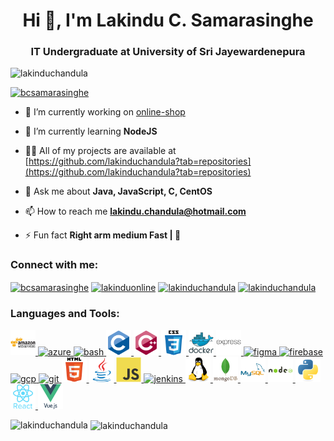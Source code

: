 <h1 align="center">Hi 👋, I'm Lakindu C. Samarasinghe</h1>
<h3 align="center">IT Undergraduate at University of Sri Jayewardenepura</h3>

<p align="left"> <img src="https://komarev.com/ghpvc/?username=lakinduchandula&label=Profile%20views&color=0e75b6&style=flat" alt="lakinduchandula" /> </p>

<p align="left"> <a href="https://twitter.com/bcsamarasinghe" target="blank"><img src="https://img.shields.io/twitter/follow/bcsamarasinghe?logo=twitter&style=for-the-badge" alt="bcsamarasinghe" /></a> </p>

- 🔭 I’m currently working on [online-shop](https://github.com/lakinduchandula/Node__AcadeMind.git)

- 🌱 I’m currently learning **NodeJS**

- 👨‍💻 All of my projects are available at [https://github.com/lakinduchandula?tab=repositories](https://github.com/lakinduchandula?tab=repositories)

- 💬 Ask me about **Java, JavaScript, C, CentOS**

- 📫 How to reach me **lakindu.chandula@hotmail.com**

- ⚡ Fun fact **Right arm medium Fast | 🏏**

<h3 align="left">Connect with me:</h3>
<p align="left">
<a href="https://twitter.com/bcsamarasinghe" target="blank"><img align="center" src="https://github.com/johan/svg-cleanups/blob/master/logos/twitter.svg" alt="bcsamarasinghe" height="30" width="40" /></a>
<a href="https://fb.com/lakinduonline" target="blank"><img align="center" src="https://facebookbrand.com/wp-content/uploads/2019/04/f_logo_RGB-Hex-Blue_512.png" alt="lakinduonline" height="40" width="40" /></a>
<a href="https://instagram.com/lakinduchandula" target="blank"><img align="center" src="https://raw.githubusercontent.com/rahuldkjain/github-profile-readme-generator/neutral-icons/src/images/icons/Social/instagram.svg" alt="lakinduchandula" height="30" width="40" /></a>
<a href="https://www.leetcode.com/lakinduchandula" target="blank"><img align="center" src="https://raw.githubusercontent.com/rahuldkjain/github-profile-readme-generator/neutral-icons/src/images/icons/Social/leet-code.svg" alt="lakinduchandula" height="30" width="40" /></a>
</p>

<h3 align="left">Languages and Tools:</h3>
<p align="left"> <a href="https://aws.amazon.com" target="_blank"> <img src="https://raw.githubusercontent.com/devicons/devicon/master/icons/amazonwebservices/amazonwebservices-original-wordmark.svg" alt="aws" width="40" height="40"/> </a> <a href="https://azure.microsoft.com/en-in/" target="_blank"> <img src="https://www.vectorlogo.zone/logos/microsoft_azure/microsoft_azure-icon.svg" alt="azure" width="40" height="40"/> </a> <a href="https://www.gnu.org/software/bash/" target="_blank"> <img src="https://www.vectorlogo.zone/logos/gnu_bash/gnu_bash-icon.svg" alt="bash" width="40" height="40"/> </a> <a href="https://www.cprogramming.com/" target="_blank"> <img src="https://raw.githubusercontent.com/devicons/devicon/master/icons/c/c-original.svg" alt="c" width="40" height="40"/> </a> <a href="https://www.w3schools.com/cpp/" target="_blank"> <img src="https://raw.githubusercontent.com/devicons/devicon/master/icons/cplusplus/cplusplus-original.svg" alt="cplusplus" width="40" height="40"/> </a> <a href="https://www.w3schools.com/css/" target="_blank"> <img src="https://raw.githubusercontent.com/devicons/devicon/master/icons/css3/css3-original-wordmark.svg" alt="css3" width="40" height="40"/> </a> <a href="https://www.docker.com/" target="_blank"> <img src="https://raw.githubusercontent.com/devicons/devicon/master/icons/docker/docker-original-wordmark.svg" alt="docker" width="40" height="40"/> </a> <a href="https://expressjs.com" target="_blank"> <img src="https://raw.githubusercontent.com/devicons/devicon/master/icons/express/express-original-wordmark.svg" alt="express" width="40" height="40"/> </a> <a href="https://www.figma.com/" target="_blank"> <img src="https://www.vectorlogo.zone/logos/figma/figma-icon.svg" alt="figma" width="40" height="40"/> </a> <a href="https://firebase.google.com/" target="_blank"> <img src="https://www.vectorlogo.zone/logos/firebase/firebase-icon.svg" alt="firebase" width="40" height="40"/> </a> <a href="https://cloud.google.com" target="_blank"> <img src="https://www.vectorlogo.zone/logos/google_cloud/google_cloud-icon.svg" alt="gcp" width="40" height="40"/> </a> <a href="https://git-scm.com/" target="_blank"> <img src="https://www.vectorlogo.zone/logos/git-scm/git-scm-icon.svg" alt="git" width="40" height="40"/> </a> <a href="https://www.w3.org/html/" target="_blank"> <img src="https://raw.githubusercontent.com/devicons/devicon/master/icons/html5/html5-original-wordmark.svg" alt="html5" width="40" height="40"/> </a> <a href="https://www.java.com" target="_blank"> <img src="https://raw.githubusercontent.com/devicons/devicon/master/icons/java/java-original.svg" alt="java" width="40" height="40"/> </a> <a href="https://developer.mozilla.org/en-US/docs/Web/JavaScript" target="_blank"> <img src="https://raw.githubusercontent.com/devicons/devicon/master/icons/javascript/javascript-original.svg" alt="javascript" width="40" height="40"/> </a> <a href="https://www.jenkins.io" target="_blank"> <img src="https://www.vectorlogo.zone/logos/jenkins/jenkins-icon.svg" alt="jenkins" width="40" height="40"/> </a> <a href="https://www.linux.org/" target="_blank"> <img src="https://raw.githubusercontent.com/devicons/devicon/master/icons/linux/linux-original.svg" alt="linux" width="40" height="40"/> </a> <a href="https://www.mongodb.com/" target="_blank"> <img src="https://raw.githubusercontent.com/devicons/devicon/master/icons/mongodb/mongodb-original-wordmark.svg" alt="mongodb" width="40" height="40"/> </a> <a href="https://www.mysql.com/" target="_blank"> <img src="https://raw.githubusercontent.com/devicons/devicon/master/icons/mysql/mysql-original-wordmark.svg" alt="mysql" width="40" height="40"/> </a> <a href="https://nodejs.org" target="_blank"> <img src="https://raw.githubusercontent.com/devicons/devicon/master/icons/nodejs/nodejs-original-wordmark.svg" alt="nodejs" width="40" height="40"/> </a> <a href="https://www.python.org" target="_blank"> <img src="https://raw.githubusercontent.com/devicons/devicon/master/icons/python/python-original.svg" alt="python" width="40" height="40"/> </a> <a href="https://reactjs.org/" target="_blank"> <img src="https://raw.githubusercontent.com/devicons/devicon/master/icons/react/react-original-wordmark.svg" alt="react" width="40" height="40"/> </a> <a href="https://vuejs.org/" target="_blank"> <img src="https://raw.githubusercontent.com/devicons/devicon/master/icons/vuejs/vuejs-original-wordmark.svg" alt="vuejs" width="40" height="40"/> </a> </p>

<p><img align="left" src="https://github-readme-stats.vercel.app/api/top-langs?username=lakinduchandula&show_icons=true&locale=en&layout=compact" alt="lakinduchandula" /></p>

<p>&nbsp;<img align="center" src="https://github-readme-stats.vercel.app/api?username=lakinduchandula&show_icons=true&locale=en" alt="lakinduchandula" /></p>

